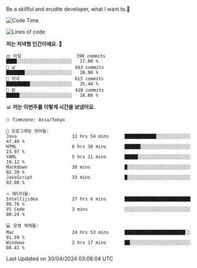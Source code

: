 Be a skillful and erudite developer, what I want to.👶

<!--START_SECTION:waka-->
![Code Time](http://img.shields.io/badge/Code%20Time-750%20hrs%2043%20mins-blue)

![Lines of code](https://img.shields.io/badge/%EC%A0%80%EB%8A%94%20%EC%97%AC%ED%83%9C%EA%B9%8C%EC%A7%80%20-1.6%20million%20%EC%A4%84%EC%9D%98%20%EC%BD%94%EB%93%9C%EB%A5%BC%20%EC%9E%91%EC%84%B1%ED%96%88%EC%96%B4%EC%9A%94.-blue)

**저는 저녁형 인간이에요. 🦉** 

```text
🌞 아침                     390 commits         ████░░░░░░░░░░░░░░░░░░░░░   17.00 % 
🌆 낮　                     663 commits         ███████░░░░░░░░░░░░░░░░░░   28.90 % 
🌃 저녁                     813 commits         █████████░░░░░░░░░░░░░░░░   35.44 % 
🌙 밤　                     428 commits         █████░░░░░░░░░░░░░░░░░░░░   18.66 % 
```


📊 **저는 이번주를 이렇게 시간을 보냈어요.** 

```text
🕑︎ Timezone: Asia/Tokyo

💬 프로그래밍 언어들: 
Java                     12 hrs 54 mins      ████████████░░░░░░░░░░░░░   47.49 % 
HTML                     6 hrs 30 mins       ██████░░░░░░░░░░░░░░░░░░░   23.97 % 
YAML                     5 hrs 11 mins       █████░░░░░░░░░░░░░░░░░░░░   19.12 % 
Markdown                 38 mins             █░░░░░░░░░░░░░░░░░░░░░░░░   02.39 % 
JavaScript               33 mins             █░░░░░░░░░░░░░░░░░░░░░░░░   02.08 % 

🔥 에디터들: 
Intellijidea             27 hrs 6 mins       █████████████████████████   99.76 % 
VS Code                  3 mins              ░░░░░░░░░░░░░░░░░░░░░░░░░   00.24 % 

💻 운영 체제들: 
Mac                      24 hrs 53 mins      ███████████████████████░░   91.59 % 
Windows                  2 hrs 17 mins       ██░░░░░░░░░░░░░░░░░░░░░░░   08.41 % 
```


 Last Updated on 30/04/2024 03:08:04 UTC
<!--END_SECTION:waka-->
